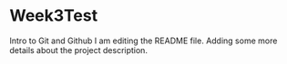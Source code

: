 # Week3Test
Intro to Git and Github
I am editing the README file. Adding some more details about the project description.

